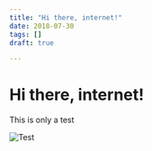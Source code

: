 ```yaml
---
title: "Hi there, internet!"
date: 2018-07-30
tags: []
draft: true

---
```


# Hi there, internet!

This is only a test



![Test](https://media.giphy.com/media/ArrVyXcjSzzxe/giphy.gif)


